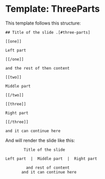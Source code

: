 # Template: ThreeParts

This template follows this structure:

```
## Title of the slide .[#three-parts]

[[one]]

Left part

[[/one]]

and the rest of then content

[[two]]

Middle part

[[/two]]

[[three]]

Right part

[[/three]]

and it can continue here
```

And will render the slide like this:

```
        Title of the slide

Left part  |  Middle part  |  Right part

         and rest of content
       and it can continue here
```
